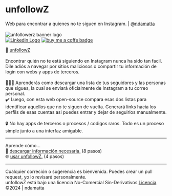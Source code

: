 # unfollowZ<br> 
Web para encontrar a quienes no te siguen en Instagram. | <a href="https://www.github.com/ndamatta">@ndamatta</a><br>
<br>
<picture><img src="https://github.com/ndamatta/unfollowz/assets/105658793/ff980da6-a554-445f-acf9-0b86c7bb7217" alt="unfollowerz banner logo"></picture><br>
<a href="https://www.linkedin.com/in/natanael-damatta/" target="_blank"><img src="https://img.shields.io/badge/LinkedIn-0077B5?style=for-the-badge&logo=linkedin&logoColor=white" alt="Linkedin Logo"></a> <a href="https://www.buymeacoffee.com/ndamatta"><img src="https://img.shields.io/badge/Buy%20Me%20a%20Coffee-ffdd00?style=for-the-badge&logo=buy-me-a-coffee&logoColor=black" alt="buy me a coffe badge"></a>

🔗 <a href="https://ndamatta.github.io/unfollowz/">unfollowZ</a><br>
<br>
Encontrar quién no te está siguiendo en Instagram nunca ha sido tan facil.<br>
Dile adiós a navegar por sitios maliciosos o compartir tu información de login con webs y apps de terceros.<br>
<br>
👨🏻‍🏫 Aprenderás como descargar una lista de tus seguidores y las personas que sigues, la cual se enviará oficialmente de Instagram a tu correo personal.<br>
✔️ Luego, con esta web open-source compara esas dos listas para identificar aquellos que no te siguen de vuelta. Generará links hacia los perfils de esas cuentas asi puedes entrar y dejar de seguirlos manualmente.<br>
<br>
🔒 No hay apps de terceros o procesos / codigos raros. Todo es un proceso simple junto a una interfaz amigable.
___
Aprende cómo...<br>
📂 <a href="https://github.com/ndamatta/unfollowz/blob/main/howToDownloadInfo.md">descargar información necesaria.</a> (8 pasos)<br>
🌐 <a href="https://github.com/ndamatta/unfollowz/blob/main/howToUseWebsite.md">usar unfollowZ.</a> (4 pasos)<br>
___
Cualquier correción o sugerencia es bienvenida. Puedes crear un pull request, yo lo revisaré personalmente.<br>
unfollowZ está bajo una licencia No-Comercial Sin-Derivativos <a href="https://github.com/ndamatta/unfollowz/blob/main/LICENSE">Licencia</a>.<br>
©2024 | ndamatta
